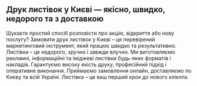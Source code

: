 ## Друк листівок у Києві — якісно, швидко, недорого та з доставкою

Шукаєте простий спосіб розповісти про акцію, відкриття або нову послугу? Замовити друк листівок у Києві – це перевірений маркетинговий інструмент, який працює швидко та результативно. Листівки – це недорого, зручно і завжди влучно. Ми виготовляємо рекламні, інформаційні та іміджеві листівки будь-яких форматів і накладів. Гарантуємо високу якість друку, професійний підхід і оперативне виконання. Приймаємо замовлення онлайн, доставляємо по Києву та всій Україні. Листівка – це ваш перший крок до нового клієнта.